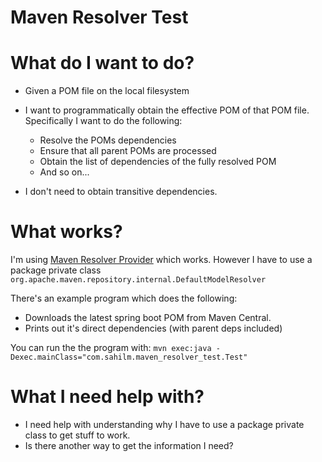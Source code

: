 # Maven Resolver Test

# What do I want to do?

* Given a POM file on the local filesystem
* I want to programmatically obtain the effective POM of that POM file. Specifically I want to do the following:
  * Resolve the POMs dependencies
  * Ensure that all parent POMs are processed
  * Obtain the list of dependencies of the fully resolved POM
  * And so on...

* I don't need to obtain transitive dependencies.

# What works?

I'm using [Maven Resolver Provider](https://maven.apache.org/ref/3.6.0/maven-resolver-provider/) which works. However
I have to use a package private class `org.apache.maven.repository.internal.DefaultModelResolver`

There's an example program which does the following:

* Downloads the latest spring boot POM from Maven Central.
* Prints out it's direct dependencies (with parent deps included) 

You can run the the program with:
`mvn exec:java -Dexec.mainClass="com.sahilm.maven_resolver_test.Test"`

# What I need help with?

* I need help with understanding why I have to use a package private class to get stuff to work.
* Is there another way to get the information I need?
